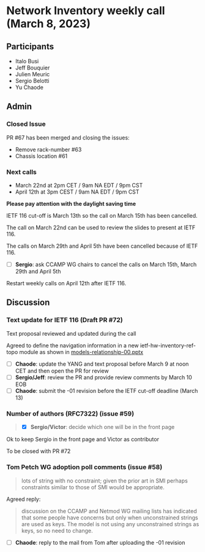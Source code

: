 # Network Inventory weekly call (March 8, 2023)

## Participants

- Italo Busi
- Jeff Bouquier
- Julien Meuric
- Sergio Belotti
- Yu Chaode

## Admin

### Closed Issue

PR #67 has been merged and closing the issues:
- Remove rack-number #63
- Chassis location #61

### Next calls

- March 22nd at 2pm CET / 9am NA EDT / 9pm CST
- April 12th at 3pm CEST / 9am NA EDT / 9pm CST

**Please pay attention with the daylight saving time**

IETF 116 cut-off is March 13th so the call on March 15th has been cancelled.

The call on March 22nd can be used to review the slides to present at IETF 116.

The calls on March 29th and April 5th have been cancelled because of IETF 116.

- [ ] **Sergio**: ask CCAMP WG chairs to cancel the calls on March 15th, March 29th and April 5th

Restart weekly calls on April 12th after IETF 116.

## Discussion

### Text update for IETF 116 (Draft PR #72)

Text proposal reviewed and updated during the call

Agreed to define the navigation information in a new ietf-hw-inventory-ref-topo module as shown in [models-relationship-00.pptx](https://github.com/ietf-ccamp-wg/ietf-network-inventory/files/10922843/models-relationship-00.pptx)

- [ ] **Chaode**: update the YANG and text proposal before March 9 at noon CET and then open the PR for review
- [ ] **Sergio/Jeff**: review the PR and provide review comments by March 10 EOB
- [ ] **Chaode**: submit the -01 revision before the IETF cut-off deadline (March 13)

### Number of authors (RFC7322) (issue #59)

> - [x] **Sergio/Victor**: decide which one will be in the front page
> 

Ok to keep Sergio in the front page and Victor as contributor

To be closed with PR #72

### Tom Petch WG adoption poll comments (issue #58)

> lots of string with no constraint; given the prior art in SMI perhaps constraints similar to those of SMI would be appropriate.
> 

Agreed reply:

> discussion on the CCAMP and Netmod WG mailing lists has indicated that some people have concerns but only when unconstrained strings are used as keys. The model is not using any unconstrained strings as keys, so no need to change.

- [ ] **Chaode**: reply to the mail from Tom after uploading the -01 revision
